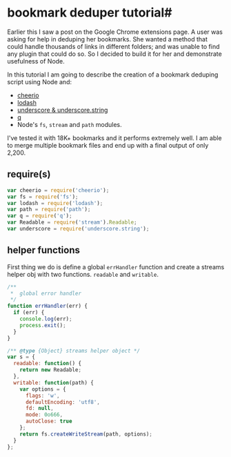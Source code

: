 # bookmark deduper tutorial#

Earlier this I saw a post on the Google Chrome extensions page. A user was asking for help in deduping her bookmarks. She wanted a method that could handle thousands of links in different folders; and was unable to find any plugin that could do so. So I decided to build it for her and demonstrate usefulness of Node.

In this tutorial I am going to describe the creation of a bookmark deduping script using Node and:

* [cheerio](https://www.npmjs.com/package/cheerio)
* [lodash](https://www.npmjs.com/package/lodash)
* [underscore & underscore.string](http://underscorejs.org/)
* [q](https://github.com/kriskowal/q)
* Node's `fs`, `stream` and `path` modules.

I've tested it with 18K+ bookmarks and it performs extremely well. I am able to merge multiple bookmark files and end up with a final output of only 2,200.

## require(s) ##

```js
var cheerio = require('cheerio');
var fs = require('fs');
var lodash = require('lodash');
var path = require('path');
var q = require('q');
var Readable = require('stream').Readable;
var underscore = require('underscore.string');
```


## helper functions ##

First thing we do is define a global `errHandler` function and create a streams helper obj with two functions. `readable` and `writable`.

```js
/**
 *  global error handler
 */
function errHandler(err) {
  if (err) {
    console.log(err);
    process.exit();
  }
}

/** @type {Object} streams helper object */
var s = {
  readable: function() {
    return new Readable;
  },
  writable: function(path) {
    var options = {
      flags: 'w',
      defaultEncoding: 'utf8',
      fd: null,
      mode: 0o666,
      autoClose: true
    };
    return fs.createWriteStream(path, options);
  }
};
```


